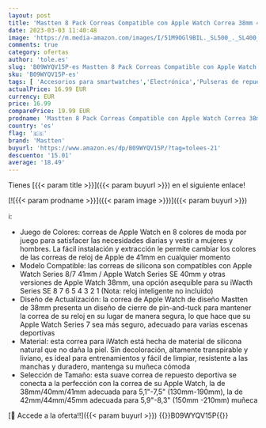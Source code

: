 ```yaml
---
layout: post
title: 'Mastten 8 Pack Correas Compatible con Apple Watch Correa 38mm 40mm 41mm  Banda de Correa de Silicona Deportiva Suave para Apple Watch Series 8/7 / iWatch Series 8 7 6 5 4 3 2 1 SE  Color Claro'
date: 2023-03-03 11:40:48
image: 'https://m.media-amazon.com/images/I/51M9OGl9BIL._SL500_._SL400_.jpg'
comments: true
category: ofertas
author: 'tole.es'
slug: 'B09WYQV15P-es Mastten 8 Pack Correas Compatible con Apple Watch Correa...'
sku: 'B09WYQV15P-es'
tags: [ 'Accesorios para smartwatches','Electrónica','Pulseras de repuesto para smartwatches','Tecnología para vestir','apple','mastten','🇪🇸', ]
actualPrice: 16.99 EUR
currency: EUR
price: 16.99
comparePrice: 19.99 EUR
prodname: 'Mastten 8 Pack Correas Compatible con Apple Watch Correa 38mm 40mm 41mm  Banda de Correa de Silicona Deportiva Suave para Apple Watch Series 8/7 / iWatch Series 8 7 6 5 4 3 2 1 SE  Color Claro'
country: 'es'
flag: '🇪🇸'
brand: 'Mastten'
buyurl: 'https://www.amazon.es/dp/B09WYQV15P/?tag=tolees-21'
descuento: '15.01'
average: '18.49'
---
```


Tienes [{{< param title >}}]({{< param buyurl >}}) en el siguiente enlace!

[![{{< param prodname >}}]({{< param image >}})]({{< param buyurl >}})

ℹ️:

- Juego de Colores: correas de Apple Watch en 8 colores de moda por juego para satisfacer las necesidades diarias y vestir a mujeres y hombres. La fácil instalación y extracción le permite cambiar los colores de las correas de reloj de Apple de 41mm en cualquier momento
- Modelo Compatible: las correas de silicona son compatibles con Apple Watch Series 8/7 41mm / Apple Watch Series SE 40mm y otras versiones de Apple Watch 38mm, una opción asequible para su iWacth Series SE 8 7 6 5 4 3 2 1 (Nota: reloj inteligente no incluido)
- Diseño de Actualización: la correa de Apple Watch de diseño Mastten de 38mm presenta un diseño de cierre de pin-and-tuck para mantener la correa de su reloj en su lugar de manera segura, lo que hace que su Apple Watch Series 7 sea más seguro, adecuado para varias escenas deportivas
- Material: esta correa para iWatch está hecha de material de silicona natural que no daña la piel. Sin decoloración, altamente transpirable y liviano, es ideal para entrenamientos y fácil de limpiar, resistente a las manchas y duradero, mantenga su muñeca cómoda
- Selección de Tamaño: esta suave correa de repuesto deportiva se conecta a la perfección con la correa de su Apple Watch, la de 38mm/40mm/41mm adecuada para 5,1"-7,5" (130mm-190mm), la de 42mm/44mm/45mm adecuada para 5,9"-8,3" (150mm -210mm) muñeca

[🛒 Accede a la oferta!!]({{< param buyurl >}})
{{<world>}}B09WYQV15P{{</world>}}
